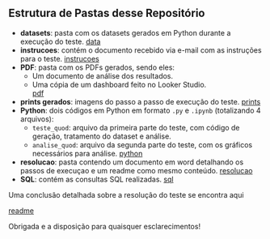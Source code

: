 ## Estrutura de Pastas desse Repositório

- **datasets**: pasta com os datasets gerados em Python durante a execução do teste. [data](datasets/)
- **instrucoes**: contém o documento recebido via e-mail com as instruções para o teste. [instrucoes](instrucoes/)
- **PDF**: pasta com os PDFs gerados, sendo eles: 
  - Um documento de análise dos resultados.
  - Uma cópia de um dashboard feito no Looker Studio.  
  [pdf](PDF/)
- **prints gerados**: imagens do passo a passo de execução do teste. [prints](prints%20gerados/) 
- **Python**: dois códigos em Python em formato `.py` e `.ipynb` (totalizando 4 arquivos): 
  - `teste_quod`: arquivo da primeira parte do teste, com código de geração, tratamento do dataset e análise.
  - `analise_quod`: arquivo da segunda parte do teste, com os gráficos necessários para análise. 
  [python](Python/)
- **resolucao**: pasta contendo um documento em word detalhando os passos de execuçao e um readme como mesmo conteúdo.
[resolucao](resolucao/) 
- **SQL**: contém as consultas SQL realizadas.
[sql](SQL/)

Uma conclusão detalhada sobre a resolução do teste se encontra aqui

[readme](README.md)

Obrigada e a disposição para quaisquer esclarecimentos!
